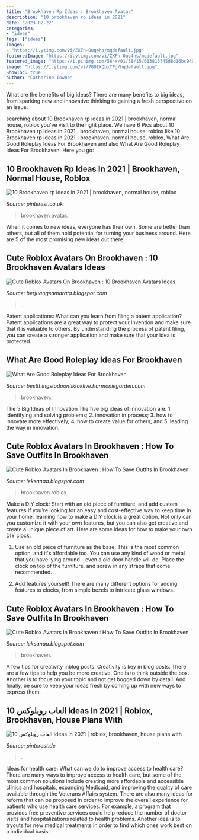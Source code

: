 ```yaml
---
title: "Brookhaven Rp Ideas : Brookhaven Avatar"
description: "10 brookhaven rp ideas in 2021"
date: "2023-02-22"
categories:
- "ideas"
tags: ["ideas"]
images:
- "https://i.ytimg.com/vi/ZXFh-Ouq4hs/mqdefault.jpg"
featuredImage: "https://i.ytimg.com/vi/ZXFh-Ouq4hs/mqdefault.jpg"
featured_image: "https://i.pinimg.com/564x/01/38/15/013815f45d8d16bc949fa01240ec4985.jpg"
image: "https://i.ytimg.com/vi/7GOIXQbxTPg/hqdefault.jpg"
ShowToc: true
author: "Catherine Towne"
---
```



What are the benefits of big ideas?
There are many benefits to big ideas, from sparking new and innovative thinking to gaining a fresh perspective on an issue.

	

		
searching about 10 Brookhaven rp ideas in 2021 | brookhaven, normal house, roblox you've visit to the right place. We have 6 Pics about 10 Brookhaven rp ideas in 2021 | brookhaven, normal house, roblox like 10 Brookhaven rp ideas in 2021 | brookhaven, normal house, roblox, What Are Good Roleplay Ideas For Brookhaven and also What Are Good Roleplay Ideas For Brookhaven. Here you go:
		
    
## 10 Brookhaven Rp Ideas In 2021 | Brookhaven, Normal House, Roblox

<img loading=lazy src="https://i.pinimg.com/280x280_RS/91/ca/6d/91ca6d111ed2145fda6c28470eba3f25.jpg" onerror="this.onerror=null;this.src='https://tse4.mm.bing.net/th?id=OIP.YMfsBrN37efAKoZz-MGncQAAAA&amp;pid=15.1';" alt="10 Brookhaven rp ideas in 2021 | brookhaven, normal house, roblox">

_Source: pinterest.co.uk_

>brookhaven avatar. 

	

When it comes to new ideas, everyone has their own. Some are better than others, but all of them hold potential for turning your business around. Here are 5 of the most promising new ideas out there: 

    
## Cute Roblox Avatars On Brookhaven : 10 Brookhaven Avatars Ideas

<img loading=lazy src="https://i.ytimg.com/vi/ZXFh-Ouq4hs/mqdefault.jpg" onerror="this.onerror=null;this.src='https://tse2.mm.bing.net/th?id=OIP.R1tpFrVaMQk63wwrjSXiTAAAAA&amp;pid=15.1';" alt="Cute Roblox Avatars On Brookhaven : 10 Brookhaven Avatars Ideas">

_Source: berjuangsamarata.blogspot.com_

>. 

	

Patent applications: What can you learn from filing a patent application?
Patent applications are a great way to protect your invention and make sure that it is valuable to others. By understanding the process of patent filing, you can create a stronger application and make sure that your idea is protected.

    
## What Are Good Roleplay Ideas For Brookhaven

<img loading=lazy src="https://i.pinimg.com/564x/01/38/15/013815f45d8d16bc949fa01240ec4985.jpg" onerror="this.onerror=null;this.src='https://tse3.mm.bing.net/th?id=OIP.lWw0urLOXNsFKHVSmyf64wHaFj&amp;pid=15.1';" alt="What Are Good Roleplay Ideas For Brookhaven">

_Source: bestthingstodoontiktoklive.harmoniegarden.com_

>brookhaven. 

	

The 5 Big Ideas of Innovation
The five big ideas of innovation are: 1. identifying and solving problems; 2. innovation in process; 3. how to innovate more effectively; 4. how to create value for others; and 5. leading the way in innovation.

    
## Cute Roblox Avatars In Brookhaven : How To Save Outfits In Brookhaven

<img loading=lazy src="https://i.ytimg.com/vi/nI93YmaVTD4/maxresdefault.jpg" onerror="this.onerror=null;this.src='https://tse3.mm.bing.net/th?id=OIP.AJtDl2daT709A8cpdqt6wwHaEK&amp;pid=15.1';" alt="Cute Roblox Avatars In Brookhaven : How To Save Outfits In Brookhaven">

_Source: leksanaa.blogspot.com_

>brookhaven roblox. 

	

Make a DIY clock: Start with an old piece of furniture, and add custom features
If you're looking for an easy and cost-effective way to keep time in your home, learning how to make a DIY clock is a great option. Not only can you customize it with your own features, but you can also get creative and create a unique piece of art. Here are some ideas for how to make your own DIY clock:
1. Use an old piece of furniture as the base. This is the most common option, and it's affordable too. You can use any kind of wood or metal that you have lying around – even a old door handle will do. Place the clock on top of the furniture, and screw in any straps that come recommended.

2. Add features yourself! There are many different options for adding features to clocks, from simple bezels to intricate glass windows.

    
## Cute Roblox Avatars In Brookhaven : How To Save Outfits In Brookhaven

<img loading=lazy src="https://i.ytimg.com/vi/7GOIXQbxTPg/hqdefault.jpg" onerror="this.onerror=null;this.src='https://tse4.mm.bing.net/th?id=OIP.ZhADEsYEMmEKnnJNuQzmRgHaFj&amp;pid=15.1';" alt="Cute Roblox Avatars In Brookhaven : How To Save Outfits In Brookhaven">

_Source: leksanaa.blogspot.com_

>brookhaven. 

	

A few tips for creativity inblog posts.
Creativity is key in blog posts. There are a few tips to help you be more creative. One is to think outside the box. Another is to focus on your topic and not get bogged down by detail. And finally, be sure to keep your ideas fresh by coming up with new ways to express them.

    
## 10 العاب روبلوكس Ideas In 2021 | Roblox, Brookhaven, House Plans With

<img loading=lazy src="https://i.pinimg.com/474x/38/9c/23/389c23e4446e89135214878c6901e127.jpg" onerror="this.onerror=null;this.src='https://tse3.mm.bing.net/th?id=OIP.YuI2IHFRDHge9J6a_PVSIgAAAA&amp;pid=15.1';" alt="10 العاب روبلوكس ideas in 2021 | roblox, brookhaven, house plans with">

_Source: pinterest.de_

>. 

	

Ideas for health care: What can we do to improve access to health care?
There are many ways to improve access to health care, but some of the most common solutions include creating more affordable and accessible clinics and hospitals, expanding Medicaid, and improving the quality of care available through the Veterans Affairs system. There are also many ideas for reform that can be proposed in order to improve the overall experience for patients who use health care services. For example, a program that provides free preventive services could help reduce the number of doctor visits and hospitalizations related to health problems. Another idea is to tryouts for new medical treatments in order to find which ones work best on a individual basis.

